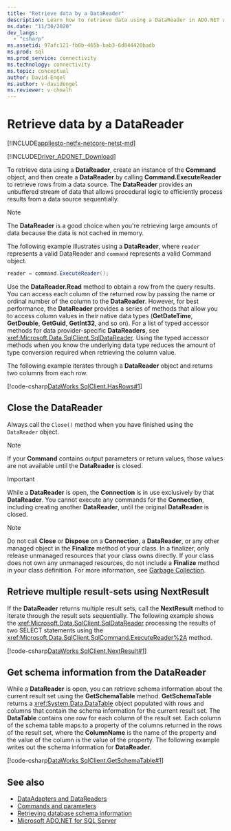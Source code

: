 ```yaml
---
title: "Retrieve data by a DataReader"
description: Learn how to retrieve data using a DataReader in ADO.NET with this sample code. DataReader provides an unbuffered stream of data.
ms.date: "11/30/2020"
dev_langs: 
  - "csharp"
ms.assetid: 97afc121-fb8b-465b-bab3-6d844420badb
ms.prod: sql
ms.prod_service: connectivity
ms.technology: connectivity
ms.topic: conceptual
author: David-Engel
ms.author: v-davidengel
ms.reviewer: v-chmalh
---
```

# Retrieve data by a DataReader

[!INCLUDE[appliesto-netfx-netcore-netst-md](../../includes/appliesto-netfx-netcore-netst-md.md)]

[!INCLUDE[Driver_ADONET_Download](../../includes/driver_adonet_download.md)]

To retrieve data using a **DataReader**, create an instance of the **Command** object, and then create a **DataReader** by calling **Command.ExecuteReader** to retrieve rows from a data source. The **DataReader** provides an unbuffered stream of data that allows procedural logic to efficiently process results from a data source sequentially.

> [!NOTE]
> The **DataReader** is a good choice when you're retrieving large amounts of data because the data is not cached in memory.

The following example illustrates using a **DataReader**, where `reader` represents a valid DataReader and `command` represents a valid Command object.  

```csharp
reader = command.ExecuteReader();  
```

Use the **DataReader.Read** method to obtain a row from the query results. You can access each column of the returned row by passing the name or ordinal number of the column to the **DataReader**. However, for best performance, the **DataReader** provides a series of methods that allow you to access column values in their native data types (**GetDateTime**, **GetDouble**, **GetGuid**, **GetInt32**, and so on). For a list of typed accessor methods for data provider-specific **DataReaders**, see <xref:Microsoft.Data.SqlClient.SqlDataReader>. Using the typed accessor methods when you know the underlying data type reduces the amount of type conversion required when retrieving the column value.  

The following example iterates through a **DataReader** object and returns two columns from each row.  

[!code-csharp[DataWorks SqlClient.HasRows#1](~/../sqlclient/doc/samples/SqlDataReader_HasRows.cs#1)]

## Close the DataReader  

Always call the `Close()` method when you have finished using the `DataReader` object.

> [!NOTE]
> If your **Command** contains output parameters or return values, those values are not available until the **DataReader** is closed.  

> [!IMPORTANT]
> While a **DataReader** is open, the **Connection** is in use exclusively by that **DataReader**. You cannot execute any commands for the **Connection**, including creating another **DataReader**, until the original **DataReader** is closed.  

> [!NOTE]
> Do not call **Close** or **Dispose** on a **Connection**, a **DataReader**, or any other managed object in the **Finalize** method of your class. In a finalizer, only release unmanaged resources that your class owns directly. If your class does not own any unmanaged resources, do not include a **Finalize** method in your class definition. For more information, see [Garbage Collection](/dotnet/standard/garbage-collection/index).
 
## Retrieve multiple result-sets using NextResult

If the **DataReader** returns multiple result sets, call the **NextResult** method to iterate through the result sets sequentially. The following example shows the <xref:Microsoft.Data.SqlClient.SqlDataReader> processing the results of two SELECT statements using the <xref:Microsoft.Data.SqlClient.SqlCommand.ExecuteReader%2A> method.  

[!code-csharp[DataWorks SqlClient.NextResult#1](~/../sqlclient/doc/samples/SqlDataReader_NextResult.cs#1)]

## Get schema information from the DataReader  

While a **DataReader** is open, you can retrieve schema information about the current result set using the **GetSchemaTable** method. **GetSchemaTable** returns a <xref:System.Data.DataTable> object populated with rows and columns that contain the schema information for the current result set. The **DataTable** contains one row for each column of the result set. Each column of the schema table maps to a property of the columns returned in the rows of the result set, where the **ColumnName** is the name of the property and the value of the column is the value of the property. The following example writes out the schema information for **DataReader**.  

[!code-csharp[DataWorks SqlClient.GetSchemaTable#1](~/../sqlclient/doc/samples/SqlDataReader_GetSchemaTable.cs#1)]

## See also

- [DataAdapters and DataReaders](dataadapters-datareaders.md)
- [Commands and parameters](commands-parameters.md)
- [Retrieving database schema information](retrieving-database-schema-information.md)
- [Microsoft ADO.NET for SQL Server](microsoft-ado-net-sql-server.md)
